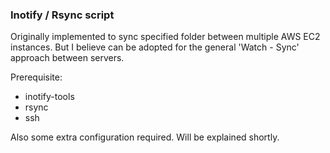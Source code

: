 ### Inotify / Rsync script

Originally implemented to sync specified folder between multiple AWS EC2 instances.
But I believe can be adopted for the general 'Watch - Sync' approach between servers.

Prerequisite:

* inotify-tools
* rsync
* ssh

Also some extra configuration required. Will be explained shortly.
